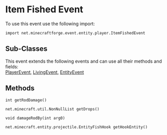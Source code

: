 # Item Fished Event

To use this event use the following import:
```groovy:no-line-numbers
import net.minecraftforge.event.entity.player.ItemFishedEvent
```

## Sub-Classes
This event extends the following events and can use all their methods and fields: <br>
[PlayerEvent](player_event/player_event.md), [LivingEvent](living_event/living_event.md), [EntityEvent](entity_event/entity_event.md)

## Methods
```groovy:no-line-numbers
int getRodDamage()
```

```groovy:no-line-numbers
net.minecraft.util.NonNullList getDrops()
```

```groovy:no-line-numbers
void damageRodBy(int arg0)
```

```groovy:no-line-numbers
net.minecraft.entity.projectile.EntityFishHook getHookEntity()
```
